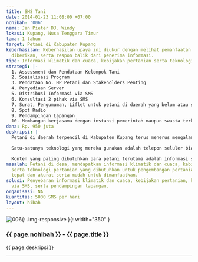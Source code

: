 ```yaml
---
title: SMS Tani
date: 2014-01-23 11:08:00 +07:00
nohibah: '006'
nama: Jan Pieter DJ. Windy
lokasi: Kupang, Nusa Tenggara Timur
lama: 1 tahun
target: Petani di Kabupaten Kupang
keberhasilan: Keberhasilan upaya ini diukur dengan melihat pemanfaatan informasi yang
  diberikan, serta respon balik dari penerima informasi.
tipe: Informasi klimatik dan cuaca, kebijakan pertanian serta teknologi pertanian.
strategi: |-
  1. Assessment dan Pendataan Kelompok Tani
  2. Sosialisasi Program
  3. Pendataan No. HP Petani dan Stakeholders Penting
  4. Penyediaan Server
  5. Distribusi Informasi via SMS
  6. Konsultasi 2 pihak via SMS
  7. Surat, Pengumuman, Liflet untuk petani di daerah yang belum atau sulit mengakses signal HP
  8. Spot Radio
  9. Pendampingan Lapangan
  10. Membangun kerjasama dengan instansi pemerintah maupun swasta terkait
dana: Rp. 950 juta
deskripsi: |-
  Petani di daerah terpencil di Kabupaten Kupang terus menerus mengalami gagal tanam maupun gagal panen karena ketidakmampuan memprediksi kondisi cuaca. Ditambah lagi dengan buruknya kondisi sarana dan prasarana transportasi di daerah tersebut yang menyebabkan para petani kesulitan memperoleh informasi dari luar daerahnya. Sulitnya akses ini menyebabkan lambatnya daerah terpencil menerima perkembangan-perkembangan baru yang sudah terjadi di daerah maju.

  Satu-satunya teknologi yang mereka gunakan adalah telepon seluler biasa dengan fitur dasar untuk menelepon dan mengirim pesan singkat. Karenanya, penyebarluasan serta pertukaran informasi dengan memanfaatkan SMS paling memungkinkan untuk dipakai secara optimal oleh para petani.

  Konten yang paling dibutuhkan para petani terutama adalah informasi seperti kondisi klimatik terkait proyeksi kapan akan terjadi hujan, kapan waktu yang baik dan tepat untuk mulai menanam, dan tanaman apa yang cocok bagi kondisi klimat tertentu, diversifikasi panen, juga saran-saran untuk berbagai masalah pertanian. Informasi seperti ini akan mampu meningkatkan produktivitas petani dan meminimalisasi resiko sehingga kerugian dapat dihindari. Selain itu, teknologi sederhana ini juga dapat dimanfaatkan untuk menghubungkan petani dengan petani, serta petani dengan instansi-instansi pemerintah maupun swasta sehingga terjadi upaya-upaya pendampingan dan usaha untuk memperbaiki sistem tani yang berkelanjutan.
masalah: Petani di desa, mendapatkan informasi klimatik dan cuaca, kebijakan pertanian
  serta teknologi pertanian yang dibutuhkan untuk pengembangan pertanian secara cepat,
  tepat dan akurat serta mudah untuk dimanfaatkan.
solusi: Penyebaran informasi klimatik dan cuaca, kebijakan pertanian, konsultasi pertanian
  via SMS, serta pendampingan lapangan.
organisasi: NA
kuantitas: 5000 SMS per hari
layout: hibah
---
```


![006](/static/img/hibahcms/006.png){: .img-responsive }{: width="350" }

### {{ page.nohibah }} - {{ page.title }}

{{ page.deskripsi }}

---
